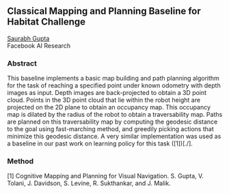 ## Classical Mapping and Planning Baseline for Habitat Challenge
[Saurabh Gupta](http://saurabhg.web.illinois.edu/) \
Facebook AI Research

### Abstract
This baseline implements a basic map building and path planning algorithm for
the task of reaching a specified point under known odometry with depth images
as input. Depth images are back-projected to obtain a 3D point cloud. Points in
the 3D point cloud that lie within the robot height are projected on the 2D
plane to obtain an occupancy map. This occupancy map is dilated by the radius
of the robot to obtain a traversability map. Paths are planned on this
traversability map by computing the geodesic distance to the goal using
fast-marching method, and greedily picking actions that minimize this geodesic
distance. A very similar implementation was used as a baseline in
our past work on learning policy for this task ([1])[./].

### Method
[1] Cognitive Mapping and Planning for Visual Navigation. S. Gupta, V. Tolani, J. Davidson, S. Levine, R. Sukthankar, and J. Malik.
